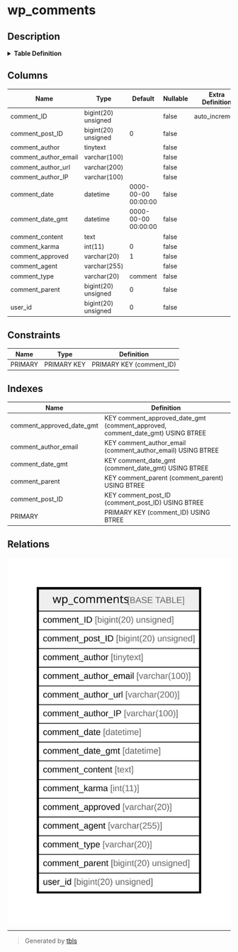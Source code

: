 # wp_comments

## Description

<details>
<summary><strong>Table Definition</strong></summary>

```sql
CREATE TABLE `wp_comments` (
  `comment_ID` bigint(20) unsigned NOT NULL AUTO_INCREMENT,
  `comment_post_ID` bigint(20) unsigned NOT NULL DEFAULT '0',
  `comment_author` tinytext COLLATE utf8mb4_unicode_520_ci NOT NULL,
  `comment_author_email` varchar(100) COLLATE utf8mb4_unicode_520_ci NOT NULL DEFAULT '',
  `comment_author_url` varchar(200) COLLATE utf8mb4_unicode_520_ci NOT NULL DEFAULT '',
  `comment_author_IP` varchar(100) COLLATE utf8mb4_unicode_520_ci NOT NULL DEFAULT '',
  `comment_date` datetime NOT NULL DEFAULT '0000-00-00 00:00:00',
  `comment_date_gmt` datetime NOT NULL DEFAULT '0000-00-00 00:00:00',
  `comment_content` text COLLATE utf8mb4_unicode_520_ci NOT NULL,
  `comment_karma` int(11) NOT NULL DEFAULT '0',
  `comment_approved` varchar(20) COLLATE utf8mb4_unicode_520_ci NOT NULL DEFAULT '1',
  `comment_agent` varchar(255) COLLATE utf8mb4_unicode_520_ci NOT NULL DEFAULT '',
  `comment_type` varchar(20) COLLATE utf8mb4_unicode_520_ci NOT NULL DEFAULT 'comment',
  `comment_parent` bigint(20) unsigned NOT NULL DEFAULT '0',
  `user_id` bigint(20) unsigned NOT NULL DEFAULT '0',
  PRIMARY KEY (`comment_ID`),
  KEY `comment_post_ID` (`comment_post_ID`),
  KEY `comment_approved_date_gmt` (`comment_approved`,`comment_date_gmt`),
  KEY `comment_date_gmt` (`comment_date_gmt`),
  KEY `comment_parent` (`comment_parent`),
  KEY `comment_author_email` (`comment_author_email`(10))
) ENGINE=InnoDB AUTO_INCREMENT=[Redacted by tbls] DEFAULT CHARSET=utf8mb4 COLLATE=utf8mb4_unicode_520_ci
```

</details>

## Columns

| Name | Type | Default | Nullable | Extra Definition | Children | Parents | Comment |
| ---- | ---- | ------- | -------- | --------------- | -------- | ------- | ------- |
| comment_ID | bigint(20) unsigned |  | false | auto_increment |  |  |  |
| comment_post_ID | bigint(20) unsigned | 0 | false |  |  |  |  |
| comment_author | tinytext |  | false |  |  |  |  |
| comment_author_email | varchar(100) |  | false |  |  |  |  |
| comment_author_url | varchar(200) |  | false |  |  |  |  |
| comment_author_IP | varchar(100) |  | false |  |  |  |  |
| comment_date | datetime | 0000-00-00 00:00:00 | false |  |  |  |  |
| comment_date_gmt | datetime | 0000-00-00 00:00:00 | false |  |  |  |  |
| comment_content | text |  | false |  |  |  |  |
| comment_karma | int(11) | 0 | false |  |  |  |  |
| comment_approved | varchar(20) | 1 | false |  |  |  |  |
| comment_agent | varchar(255) |  | false |  |  |  |  |
| comment_type | varchar(20) | comment | false |  |  |  |  |
| comment_parent | bigint(20) unsigned | 0 | false |  |  |  |  |
| user_id | bigint(20) unsigned | 0 | false |  |  |  |  |

## Constraints

| Name | Type | Definition |
| ---- | ---- | ---------- |
| PRIMARY | PRIMARY KEY | PRIMARY KEY (comment_ID) |

## Indexes

| Name | Definition |
| ---- | ---------- |
| comment_approved_date_gmt | KEY comment_approved_date_gmt (comment_approved, comment_date_gmt) USING BTREE |
| comment_author_email | KEY comment_author_email (comment_author_email) USING BTREE |
| comment_date_gmt | KEY comment_date_gmt (comment_date_gmt) USING BTREE |
| comment_parent | KEY comment_parent (comment_parent) USING BTREE |
| comment_post_ID | KEY comment_post_ID (comment_post_ID) USING BTREE |
| PRIMARY | PRIMARY KEY (comment_ID) USING BTREE |

## Relations

![er](wp_comments.svg)

---

> Generated by [tbls](https://github.com/k1LoW/tbls)
